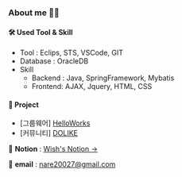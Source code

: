 ### About me 👩‍💻

<!--
**nare20027/nare20027** is a ✨ _special_ ✨ repository because its `README.md` (this file) appears on your GitHub profile.

Here are some ideas to get you started:

- 🔭 I’m currently working on ...
- 🌱 I’m currently learning ...
- 👯 I’m looking to collaborate on ...
- 🤔 I’m looking for help with ...
- 💬 Ask me about ...
- 📫 How to reach me: ...
- 😄 Pronouns: ...
- ⚡ Fun fact: ...
-->

<!--![Anurag's GitHub stats](https://github-readme-stats.vercel.app/api?username=nare20027&show_icons=true&theme=dracula)-->

#### 🛠 Used Tool & Skill

* Tool : Eclips, STS, VSCode, GIT
* Database : OracleDB
* Skill 
  + Backend : Java, SpringFramework,  Mybatis
  + Frontend: AJAX, Jquery, HTML, CSS 

#### 🚀 Project
* [그룹웨어] <a href="https://github.com/pastelto/HelloWorks">HelloWorks</a>
* [커뮤니티] <a href="https://github.com/pastelto/DOLIKE">DOLIKE</a>

 📑 **Notion** : <a href="https://www.notion.so/Wish-s-List-a876d899fd854a7598a5e73622f80c63">Wish's Notion →</a>
 
 📧 **email** : nare20027@gmail.com 
